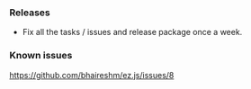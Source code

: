 ### Releases
- Fix all the tasks / issues and release package once a week.

### Known issues

https://github.com/bhaireshm/ez.js/issues/8
